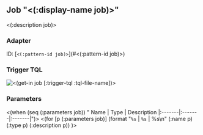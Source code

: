 ## Job "<(:display-name job)>"<a id="<(:id job)>"></a>

<(:description job)>

### Adapter

ID: [`<(:pattern-id job)>`](#<(:pattern-id job)>)

### Trigger TQL

![<(get-in job [:trigger-tql :tql-file-name])>](<(get-in job [:trigger-tql :file-path])>)

### Parameters

<(when (seq (:parameters job)) "
Name | Type | Description
|:-------|:-------|:-------|")>
<(for [p (:parameters job)]
(format "`%s` | `%s` | %s\n" (:name p) (:type p) (:description p))
)>
